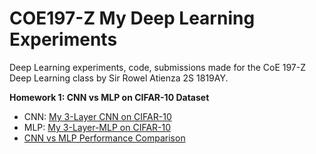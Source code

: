 # COE197-Z My Deep Learning Experiments
Deep Learning experiments, code, submissions made for the CoE 197-Z Deep Learning class by Sir Rowel Atienza 2S 1819AY.

**Homework 1: CNN vs MLP on CIFAR-10 Dataset**
- CNN: [My 3-Layer CNN on CIFAR-10](https://github.com/henritomas/CoE197-Z-Tomas-DL-Experiments/blob/master/%5BCoE_197_Z%5D_My_3_Layer_CNN_on_CIFAR_10.ipynb)
- MLP: [My 3-Layer-MLP on CIFAR-10](https://github.com/henritomas/CoE197-Z-Tomas-DL-Experiments/blob/master/%5BCOE_197_Z%5D_My_3_Layer_MLP_on_CIFAR_10.ipynb)
-  [CNN vs MLP Performance Comparison](https://github.com/henritomas/CoE197-Z-Tomas-DL-Experiments/blob/master/%5BCOE_197_Z%5D_CNN_vs_MLP_Comparison.ipynb)
